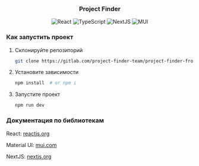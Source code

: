 <div align="center">
    <h3>Project Finder</h3>
    <p>
        <img src="https://img.shields.io/badge/react-%2320232a.svg?style=for-the-badge&logo=react&logoColor=%2361DAFB" alt="React" />
        <img src="https://img.shields.io/badge/typescript-%23121212.svg?style=for-the-badge&logo=typescript&logoColor=blue" alt="TypeScript" />
        <img src="https://img.shields.io/badge/Next-black?style=for-the-badge&logo=next.js&logoColor=white" alt="NextJS" />
        <img src="https://img.shields.io/badge/MUI-%230081CB.svg?style=for-the-badge&logo=material-ui&logoColor=white" alt="MUI" />
    </p>
</div>

### Как запустить проект

1. Склонируйте репозиторий
    ```bash
    git clone https://gitlab.com/project-finder-team/project-finder-frontend.git
    ```
2. Установите зависимости
    ```bash
    npm install  # or npm i
    ```
3. Запустите проект
    ```bash
    npm run dev
    ```

### Документация по библиотекам

React: [reactjs.org](https://reactjs.org/)

Material UI: [mui.com](https://mui.com/)

NextJS: [nextjs.org](https://nextjs.org/)
